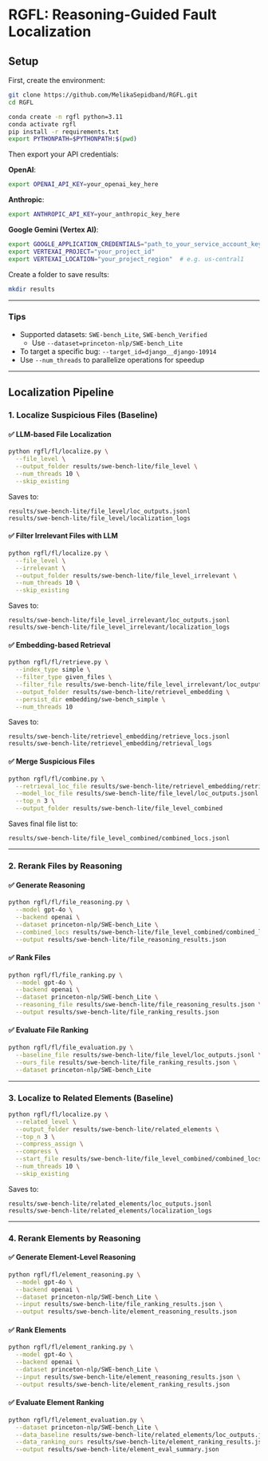 # RGFL: Reasoning-Guided Fault Localization

## Setup

First, create the environment:
```bash
git clone https://github.com/MelikaSepidband/RGFL.git
cd RGFL

conda create -n rgfl python=3.11
conda activate rgfl
pip install -r requirements.txt
export PYTHONPATH=$PYTHONPATH:$(pwd)
```

Then export your API credentials:

**OpenAI**:
```bash
export OPENAI_API_KEY=your_openai_key_here
```

**Anthropic**:
```bash
export ANTHROPIC_API_KEY=your_anthropic_key_here
```

**Google Gemini (Vertex AI)**:
```bash
export GOOGLE_APPLICATION_CREDENTIALS="path_to_your_service_account_key.json"
export VERTEXAI_PROJECT="your_project_id"
export VERTEXAI_LOCATION="your_project_region"  # e.g. us-central1
```

Create a folder to save results:
```bash
mkdir results
```

---

### Tips

- Supported datasets: `SWE-bench_Lite`, `SWE-bench_Verified`
  - Use `--dataset=princeton-nlp/SWE-bench_Lite`
- To target a specific bug: `--target_id=django__django-10914`
- Use `--num_threads` to parallelize operations for speedup

---

## Localization Pipeline

### 1. Localize Suspicious Files (Baseline)

#### ✅ LLM-based File Localization
```bash
python rgfl/fl/localize.py \
  --file_level \
  --output_folder results/swe-bench-lite/file_level \
  --num_threads 10 \
  --skip_existing
```
Saves to:
```
results/swe-bench-lite/file_level/loc_outputs.jsonl
results/swe-bench-lite/file_level/localization_logs
```

#### ✅ Filter Irrelevant Files with LLM
```bash
python rgfl/fl/localize.py \
  --file_level \
  --irrelevant \
  --output_folder results/swe-bench-lite/file_level_irrelevant \
  --num_threads 10 \
  --skip_existing
```
Saves to:
```
results/swe-bench-lite/file_level_irrelevant/loc_outputs.jsonl
results/swe-bench-lite/file_level_irrelevant/localization_logs
```

#### ✅ Embedding-based Retrieval
```bash
python rgfl/fl/retrieve.py \
  --index_type simple \
  --filter_type given_files \
  --filter_file results/swe-bench-lite/file_level_irrelevant/loc_outputs.jsonl \
  --output_folder results/swe-bench-lite/retrievel_embedding \
  --persist_dir embedding/swe-bench_simple \
  --num_threads 10
```
Saves to:
```
results/swe-bench-lite/retrievel_embedding/retrieve_locs.jsonl
results/swe-bench-lite/retrievel_embedding/retrieval_logs
```

#### ✅ Merge Suspicious Files
```bash
python rgfl/fl/combine.py \
  --retrieval_loc_file results/swe-bench-lite/retrievel_embedding/retrieve_locs.jsonl \
  --model_loc_file results/swe-bench-lite/file_level/loc_outputs.jsonl \
  --top_n 3 \
  --output_folder results/swe-bench-lite/file_level_combined
```
Saves final file list to:
```
results/swe-bench-lite/file_level_combined/combined_locs.jsonl
```

---

### 2. Rerank Files by Reasoning

#### ✅ Generate Reasoning
```bash
python rgfl/fl/file_reasoning.py \
  --model gpt-4o \
  --backend openai \
  --dataset princeton-nlp/SWE-bench_Lite \
  --combined_locs results/swe-bench-lite/file_level_combined/combined_locs.jsonl \
  --output results/swe-bench-lite/file_reasoning_results.json
```

#### ✅ Rank Files
```bash
python rgfl/fl/file_ranking.py \
  --model gpt-4o \
  --backend openai \
  --dataset princeton-nlp/SWE-bench_Lite \
  --reasoning_file results/swe-bench-lite/file_reasoning_results.json \
  --output results/swe-bench-lite/file_ranking_results.json
```

#### ✅ Evaluate File Ranking
```bash
python rgfl/fl/file_evaluation.py \
  --baseline_file results/swe-bench-lite/file_level/loc_outputs.jsonl \
  --ours_file results/swe-bench-lite/file_ranking_results.json \
  --dataset princeton-nlp/SWE-bench_Lite
```

---

### 3. Localize to Related Elements (Baseline)
```bash
python rgfl/fl/localize.py \
  --related_level \
  --output_folder results/swe-bench-lite/related_elements \
  --top_n 3 \
  --compress_assign \
  --compress \
  --start_file results/swe-bench-lite/file_level_combined/combined_locs.jsonl \
  --num_threads 10 \
  --skip_existing
```
Saves to:
```
results/swe-bench-lite/related_elements/loc_outputs.jsonl
results/swe-bench-lite/related_elements/localization_logs
```

---

### 4. Rerank Elements by Reasoning

#### ✅ Generate Element-Level Reasoning
```bash
python rgfl/fl/element_reasoning.py \
  --model gpt-4o \
  --backend openai \
  --dataset princeton-nlp/SWE-bench_Lite \
  --input results/swe-bench-lite/file_ranking_results.json \
  --output results/swe-bench-lite/element_reasoning_results.json
```

#### ✅ Rank Elements
```bash
python rgfl/fl/element_ranking.py \
  --model gpt-4o \
  --backend openai \
  --dataset princeton-nlp/SWE-bench_Lite \
  --input results/swe-bench-lite/element_reasoning_results.json \
  --output results/swe-bench-lite/element_ranking_results.json
```

#### ✅ Evaluate Element Ranking
```bash
python rgfl/fl/element_evaluation.py \
  --dataset princeton-nlp/SWE-bench_Lite \
  --data_baseline results/swe-bench-lite/related_elements/loc_outputs.jsonl \
  --data_ranking_ours results/swe-bench-lite/element_ranking_results.json \
  --output results/swe-bench-lite/element_eval_summary.json
```
